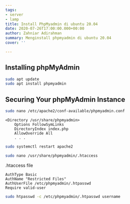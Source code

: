 ```yaml
---
tags:
- server
- lamp
title: Install PhpMyadmin di ubuntu 20.04
date: 2020-07-26T17:00:00.000+00:00
author: Zahniar Adirahman
summary: Menginstall phpmyadmin di ubuntu 20.04
cover: ''

---
```

## Installing phpMyAdmin

```bash
sudo apt update
sudo apt install phpmyadmin
```

## Securing Your phpMyAdmin Instance

```bash
sudo nano /etc/apache2/conf-available/phpmyadmin.conf
```

```apacheconf
<Directory /usr/share/phpmyadmin>
    Options FollowSymLinks
    DirectoryIndex index.php
    AllowOverride All
    . . .
```

```bash
sudo systemctl restart apache2
```


```bash
sudo nano /usr/share/phpmyadmin/.htaccess
```

.htaccess file

```plaintext
AuthType Basic
AuthName "Restricted Files"
AuthUserFile /etc/phpmyadmin/.htpasswd
Require valid-user
```

```bash
sudo htpasswd -c /etc/phpmyadmin/.htpasswd username
```